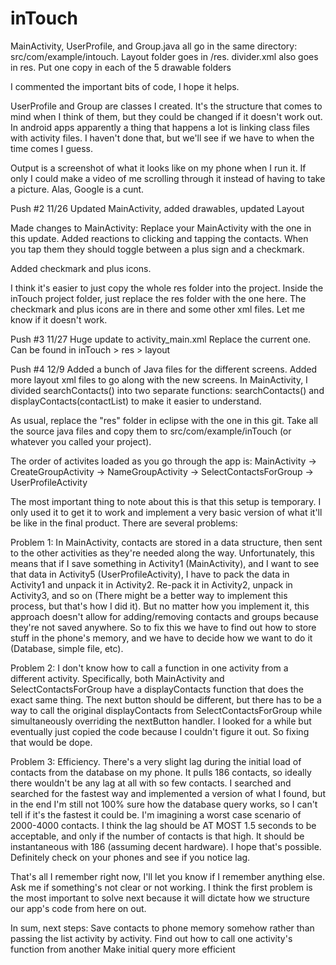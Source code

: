 inTouch
=======
MainActivity, UserProfile, and Group.java all go in the same directory: src/com/example/intouch.
Layout folder goes in /res.
divider.xml also goes in res. Put one copy in each of the 5 drawable folders

I commented the important bits of code, I hope it helps.

UserProfile and Group are classes I created. It's the structure that comes to mind when I think of them, but they could be changed if it doesn't work out. In android apps apparently a thing that happens a lot is linking class files with activity files. I haven't done that, but we'll see if we have to when the time comes I guess. 

Output is a screenshot of what it looks like on my phone when I run it. If only I could make a video of me scrolling through it instead of having to take a picture. Alas, Google is a cunt.



Push #2 11/26 
Updated MainActivity, added drawables, updated Layout

Made changes to MainActivity:
Replace your MainActivity with the one in this update.
Added reactions to clicking and tapping the contacts. When you tap them they should toggle between a plus sign
and a checkmark.

Added checkmark and plus icons.

I think it's easier to just copy the whole res folder into the project. Inside the inTouch project folder, just
replace the res folder with the one here. The checkmark and plus icons are in there and some other xml files.
Let me know if it doesn't work.

Push #3 11/27
Huge update to activity_main.xml
Replace the current one. Can be found in inTouch > res > layout

Push #4 12/9
Added a bunch of Java files for the different screens.
Added more layout xml files to go along with the new screens.
In MainActivity, I divided searchContacts() into two separate functions: searchContacts() and displayContacts(contactList) to make it easier to understand.

As usual, replace the "res" folder in eclipse with the one in this git. Take all the source java files and copy them to src/com/example/inTouch (or whatever you called your project).

The order of activites loaded as you go through the app is:
MainActivity -> CreateGroupActivity -> NameGroupActivity -> SelectContactsForGroup -> UserProfileActivity

The most important thing to note about this is that this setup is temporary. I only used it to get it to work and implement a very basic version of what it'll be like in the final product. There are several problems:

Problem 1:
In MainActivity, contacts are stored in a data structure, then sent to the other activities as they're needed along the way. Unfortunately, this means that if I save something in Activity1 (MainActivity), and I want to see that data in Activity5 (UserProfileActivity), I have to pack the data in Activity1 and unpack it in Activity2. Re-pack it in Activity2, unpack in Activity3, and so on (There might be a better way to implement this process, but that's how I did it). But no matter how you implement it, this approach doesn't allow for adding/removing contacts and groups because they're not saved anywhere. So to fix this we have to find out how to store stuff in the phone's memory, and we have to decide how we want to do it (Database, simple file, etc).

Problem 2:
I don't know how to call a function in one activity from a different activity. Specifically, both MainActivity and SelectContactsForGroup have a displayContacts function that does the exact same thing. The next button should be different, but there has to be a way to call the original displayContacts from SelectContactsForGroup while simultaneously overriding the nextButton handler. I looked for a while but eventually just copied the code because I couldn't figure it out. So fixing that would be dope.

Problem 3:
Efficiency. There's a very slight lag during the initial load of contacts from the database on my phone. It pulls 186 contacts, so ideally there wouldn't be any lag at all with so few contacts. I searched and searched for the fastest way and implemented a version of what I found, but in the end I'm still not 100% sure how the database query works, so I can't tell if it's the fastest it could be. I'm imagining a worst case scenario of 2000-4000 contacts. I think the lag should be AT MOST 1.5 seconds to be acceptable, and only if the number of contacts is that high. It should be instantaneous with 186 (assuming decent hardware). I hope that's possible. Definitely check on your phones and see if you notice lag.

That's all I remember right now, I'll let you know if I remember anything else. Ask me if something's not clear or not working. I think the first problem is the most important to solve next because it will dictate how we structure our app's code from here on out.

In sum, next steps:
Save contacts to phone memory somehow rather than passing the list activity by activity.
Find out how to call one activity's function from another
Make initial query more efficient
